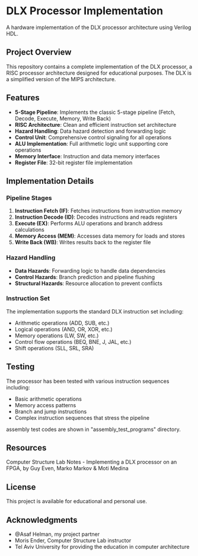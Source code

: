 # DLX Processor Implementation

A hardware implementation of the DLX processor architecture using Verilog HDL.

## Project Overview

This repository contains a complete implementation of the DLX processor, a RISC processor architecture designed for educational purposes. The DLX is a simplified version of the MIPS architecture.

## Features

- **5-Stage Pipeline**: Implements the classic 5-stage pipeline (Fetch, Decode, Execute, Memory, Write Back)
- **RISC Architecture**: Clean and efficient instruction set architecture
- **Hazard Handling**: Data hazard detection and forwarding logic
- **Control Unit**: Comprehensive control signaling for all operations
- **ALU Implementation**: Full arithmetic logic unit supporting core operations
- **Memory Interface**: Instruction and data memory interfaces
- **Register File**: 32-bit register file implementation

## Implementation Details

### Pipeline Stages

1. **Instruction Fetch (IF)**: Fetches instructions from instruction memory
2. **Instruction Decode (ID)**: Decodes instructions and reads registers
3. **Execute (EX)**: Performs ALU operations and branch address calculations
4. **Memory Access (MEM)**: Accesses data memory for loads and stores
5. **Write Back (WB)**: Writes results back to the register file

### Hazard Handling

- **Data Hazards**: Forwarding logic to handle data dependencies
- **Control Hazards**: Branch prediction and pipeline flushing
- **Structural Hazards**: Resource allocation to prevent conflicts

### Instruction Set

The implementation supports the standard DLX instruction set including:

- Arithmetic operations (ADD, SUB, etc.)
- Logical operations (AND, OR, XOR, etc.)
- Memory operations (LW, SW, etc.)
- Control flow operations (BEQ, BNE, J, JAL, etc.)
- Shift operations (SLL, SRL, SRA)

## Testing

The processor has been tested with various instruction sequences including:

- Basic arithmetic operations
- Memory access patterns
- Branch and jump instructions
- Complex instruction sequences that stress the pipeline

assembly test codes are shown in "assembly_test_programs" directory.


## Resources

Computer Structure Lab Notes - Implementing a DLX processor on an FPGA, by Guy Even, Marko Markov & Moti Medina

## License

This project is available for educational and personal use.

## Acknowledgments
- @Asaf Helman, my project partner
- Moris Ender, Computer Structure Lab instructor
- Tel Aviv University for providing the education in computer architecture
